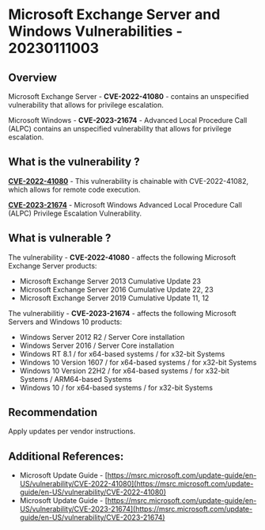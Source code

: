 # Microsoft Exchange Server and Windows Vulnerabilities - 20230111003

## Overview
Microsoft Exchange Server - **CVE-2022-41080** - contains an unspecified vulnerability that allows for privilege escalation. 

Microsoft Windows - **CVE-2023-21674** - Advanced Local Procedure Call (ALPC) contains an unspecified vulnerability that allows for privilege escalation.

## What is the vulnerability ?
**[CVE-2022-41080](https://nvd.nist.gov/vuln/detail/CVE-2022-41080)** - This vulnerability is chainable with CVE-2022-41082, which allows for remote code execution.

**[CVE-2023-21674](https://nvd.nist.gov/vuln/detail/CVE-2023-21674)** - Microsoft Windows Advanced Local Procedure Call (ALPC) Privilege Escalation Vulnerability.

## What is vulnerable ? 
The vulnerability - **CVE-2022-41080** - affects the following Microsoft Exchange Server products:

- Microsoft Exchange Server 2013 Cumulative Update 23
- Microsoft Exchange Server 2016 Cumulative Update 22, 23
- Microsoft Exchange Server 2019 Cumulative Update 11, 12

The vulnerabilitiy - **CVE-2023-21674** - affects the following Microsoft Servers and Windows 10 products:

- Windows Server 2012 R2 / Server Core installation
- Windows Server 2016 / Server Core installation
- Windows RT 8.1 / for x64-based systems / for x32-bit Systems 
- Windows 10 Version 1607 / for x64-based systems / for x32-bit Systems
- Windows 10 Version 22H2 / for x64-based systems / for x32-bit Systems / ARM64-based Systems
- Windows 10 / for x64-based systems / for x32-bit Systems

## Recommendation
Apply updates per vendor instructions.

## Additional References:
* Microsoft Update Guide - [https://msrc.microsoft.com/update-guide/en-US/vulnerability/CVE-2022-41080](https://msrc.microsoft.com/update-guide/en-US/vulnerability/CVE-2022-41080)
* Microsoft Update Guide - [https://msrc.microsoft.com/update-guide/en-US/vulnerability/CVE-2023-21674](https://msrc.microsoft.com/update-guide/en-US/vulnerability/CVE-2023-21674)